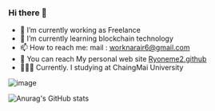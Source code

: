### Hi there 👋

- 🔭 I’m currently working as Freelance
- 🌱 I’m currently learning blockchain technology
- 📫 How to reach me: mail : worknarair6@gmail.com
- 🔹 You can reach My personal web site [Ryoneme2.github](https://Ryoneme2.github.io)
- 👨🏻‍💻 Currently. I studying at ChaingMai University

![image](https://img.shields.io/badge/Heroku-430098?style=for-the-badge&logo=heroku&logoColor=white)



![Anurag's GitHub stats](https://github-readme-stats.vercel.app/api?username=Ryoneme2&show_icons=true&theme=radical)
